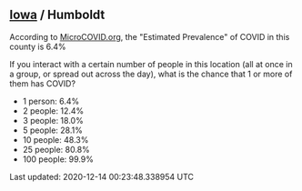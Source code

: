 
## [Iowa](/united-states/iowa) / Humboldt

According to [MicroCOVID.org](http://microcovid.org),
the "Estimated Prevalence" of COVID in this county is 6.4%

If you interact with a certain number of people in this location
(all at once in a group, or spread out across the day), what is the chance that
1 or more of them has COVID?

- 1 person: 6.4%
- 2 people: 12.4%
- 3 people: 18.0%
- 5 people: 28.1%
- 10 people: 48.3%
- 25 people: 80.8%
- 100 people: 99.9%

Last updated: 2020-12-14 00:23:48.338954 UTC
